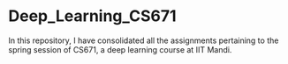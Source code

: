 # Deep_Learning_CS671
In this repository, I have consolidated all the assignments pertaining to the spring session of CS671, a deep learning course at IIT Mandi.
